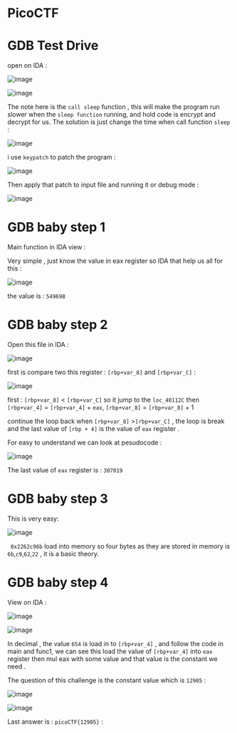 # PicoCTF 

# GDB Test Drive

open on IDA :

![image](https://github.com/Kayiyan/My-hacking-notes/assets/126185640/b55b1ff6-8890-4ff2-ba64-15597b03e241)

![image](https://github.com/Kayiyan/My-hacking-notes/assets/126185640/426c4ee5-3b1e-4698-9751-9a8bd53d194a)

The note here is the `call sleep` function , this will make the program run slower when the `sleep function` running, and hold code is encrypt and decrypt for us.
The solution is just change the time when call function `sleep` :

![image](https://github.com/Kayiyan/My-hacking-notes/assets/126185640/e4c195ef-a52d-4da8-8215-866c4e2e29aa)

i use `keypatch` to patch the program :

![image](https://github.com/Kayiyan/My-hacking-notes/assets/126185640/050ea113-897f-466e-9109-26e5abadc20f)

Then apply that patch to input file and running it or debug mode : 

![image](https://github.com/Kayiyan/My-hacking-notes/assets/126185640/a3015b65-2867-4ca7-b59f-95f1281cf296)

# GDB baby step 1

Main function in IDA view :

Very simple , just know the value in eax register so IDA that help us all for this : 

![image](https://github.com/Kayiyan/My-hacking-notes/assets/126185640/b10cd524-f1b3-4d58-aff6-fa2e0eaf9248)

the value is : `549698`

# GDB baby step 2

Open this file in IDA : 

![image](https://github.com/Kayiyan/My-hacking-notes/assets/126185640/a2557509-be1b-45d8-b79d-5cd3cdc6127b)

first is compare two this register : `[rbp+var_8]` and `[rbp+var_C]` :

![image](https://github.com/Kayiyan/My-hacking-notes/assets/126185640/7686db84-73bb-44fe-9991-49880bf6d074)

first :  `[rbp+var_8]` < `[rbp+var_C]` so it jump to the `loc_40112C` then `[rbp+var_4]` = `[rbp+var_4]` + `eax`, `[rbp+var_8]` = `[rbp+var_8]` + 1 

continue the loop back when `[rbp+var_8]` >`[rbp+var_C]` , the loop is break and the last value of `[rbp + 4]` is the value of `eax` register .

For easy to understand we can look at pesudocode : 

![image](https://github.com/Kayiyan/My-hacking-notes/assets/126185640/ab8e0183-8236-4e3b-9488-217f694cc908)

The last value of `eax` register is : `307019` 

# GDB baby step 3

This is very easy:

![image](https://github.com/Kayiyan/My-hacking-notes/assets/126185640/ec75d567-815b-4e30-85a7-2c03f54c09d8)

` 0x2262c96b` load into memory so four bytes as they are stored in memory is `6b`,`c9`,`62`,`22` , it is a basic theory.

# GDB baby step 4

View on IDA :

![image](https://github.com/Kayiyan/My-hacking-notes/assets/126185640/617ff79f-6b22-4afa-8ac2-e53d119ed39a)

![image](https://github.com/Kayiyan/My-hacking-notes/assets/126185640/6ee0aecc-4008-4ebc-8814-39631d2656c2)

In decimal , the value `654` is load in to `[rbp+var_4]` , and follow the code in main and func1, we can see this load the value of `[rbp+var_4]` into `eax` register then mul eax with some value and that value is the constant we need .

The question of this challenge is the constant value which is `12905` :

![image](https://github.com/Kayiyan/My-hacking-notes/assets/126185640/b9d13f28-4b21-47a2-a7dd-d8b3217e1d8f)

![image](https://github.com/Kayiyan/My-hacking-notes/assets/126185640/802096ea-c3a2-4bf2-9102-c84c33a1ec0f)

Last answer is : `picoCTF{12905}` :




